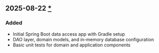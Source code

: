 ## 2025-08-22 [*](https://github.com/David-Parry/trader/pull/4)

### Added
- Initial Spring Boot data access app with Gradle setup
- DAO layer, domain models, and in-memory database configuration
- Basic unit tests for domain and application components